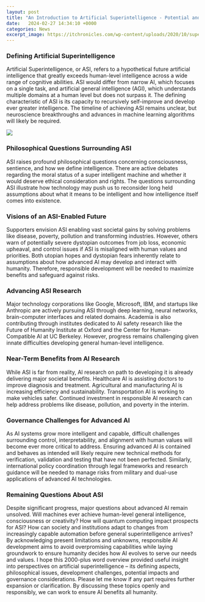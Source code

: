```yaml
---
layout: post
title: "An Introduction to Artificial Superintelligence - Potential and Prospects"
date:   2024-02-27 14:34:10 +0000
categories: News
excerpt_image: https://itchronicles.com/wp-content/uploads/2020/10/superintelligence-in-ai-1024x692.jpg
---
```

### Defining Artificial Superintelligence 
Artificial Superintelligence, or ASI, refers to a hypothetical future artificial intelligence that greatly exceeds human-level intelligence across a wide range of cognitive abilities. ASI would differ from narrow AI, which focuses on a single task, and artificial general intelligence (AGI), which understands multiple domains at a human level but does not surpass it. The defining characteristic of ASI is its capacity to recursively self-improve and develop ever greater intelligence. The timeline of achieving ASI remains unclear, but neuroscience breakthroughs and advances in machine learning algorithms will likely be required.

![](https://itchronicles.com/wp-content/uploads/2020/10/superintelligence-in-ai-1024x692.jpg)
### Philosophical Questions Surrounding ASI
ASI raises profound philosophical questions concerning consciousness, sentience, and how we define intelligence. There are active debates regarding the moral status of a super intelligent machine and whether it would deserve ethical consideration and rights. The questions surrounding ASI illustrate how technology may push us to reconsider long held assumptions about what it means to be intelligent and how intelligence itself comes into existence. 
### Visions of an ASI-Enabled Future
Supporters envision ASI enabling vast societal gains by solving problems like disease, poverty, pollution and transforming industries. However, others warn of potentially severe dystopian outcomes from job loss, economic upheaval, and control issues if ASI is misaligned with human values and priorities. Both utopian hopes and dystopian fears inherently relate to assumptions about how advanced AI may develop and interact with humanity. Therefore, responsible development will be needed to maximize benefits and safeguard against risks.
### Advancing ASI Research
Major technology corporations like Google, Microsoft, IBM, and startups like Anthropic are actively pursuing ASI through deep learning, neural networks, brain-computer interfaces and related domains. Academia is also contributing through institutes dedicated to AI safety research like the Future of Humanity Institute at Oxford and the Center for Human-Compatible AI at UC Berkeley. However, progress remains challenging given innate difficulties developing general human-level intelligence.
### Near-Term Benefits from AI Research
While ASI is far from reality, AI research on path to developing it is already delivering major societal benefits. Healthcare AI is assisting doctors to improve diagnosis and treatment. Agricultural and manufacturing AI is increasing efficiency and sustainability. Transportation AI is working to make vehicles safer. Continued investment in responsible AI research can help address problems like disease, pollution, and poverty in the interim.
### Governance Challenges for Advanced AI
As AI systems grow more intelligent and capable, difficult challenges surrounding control, interpretability, and alignment with human values will become ever more critical to address. Ensuring advanced AI is contained and behaves as intended will likely require new technical methods for verification, validation and testing that have not been perfected. Similarly, international policy coordination through legal frameworks and research guidance will be needed to manage risks from military and dual-use applications of advanced AI technologies.
### Remaining Questions About ASI
Despite significant progress, major questions about advanced AI remain unsolved. Will machines ever achieve human-level general intelligence, consciousness or creativity? How will quantum computing impact prospects for ASI? How can society and institutions adapt to changes from increasingly capable automation before general superintelligence arrives? By acknowledging present limitations and unknowns, responsible AI development aims to avoid overpromising capabilities while laying groundwork to ensure humanity decides how AI evolves to serve our needs and values.
I hope this 2000-plus word overview provided useful insight into perspectives on artificial superintelligence – its defining aspects, philosophical issues, development challenges, potential impacts and governance considerations. Please let me know if any part requires further expansion or clarification. By discussing these topics openly and responsibly, we can work to ensure AI benefits all humanity.